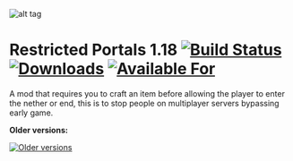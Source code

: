 ![alt tag](https://raw.githubusercontent.com/MoreThanHidden/RestrictedPortals/master/src/main/resources/logo.png)

Restricted Portals 1.18 [![Build Status](https://travis-ci.org/MoreThanHidden/RestrictedPortals.svg?branch=master)](https://travis-ci.org/MoreThanHidden/RestrictedPortals) [![Downloads](http://cf.way2muchnoise.eu/restricted-portals.svg)](https://minecraft.curseforge.com/projects/restricted-portals) [![Available For](http://cf.way2muchnoise.eu/versions/restricted-portals_latest.svg)](https://minecraft.curseforge.com/projects/restricted-portals)
=========================

A mod that requires you to craft an item before allowing the player to enter the nether or end, this is to stop people on multiplayer servers bypassing early game.

**Older versions:**

 [![Older versions](http://cf.way2muchnoise.eu/versions/For%20MC_restricted-portals_all.svg)](https://minecraft.curseforge.com/projects/restricted-portals)
